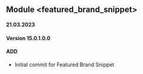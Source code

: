 ## Module <featured_brand_snippet>

#### 21.03.2023
#### Version 15.0.1.0.0
#### ADD
- Initial commit for Featured Brand Snippet
